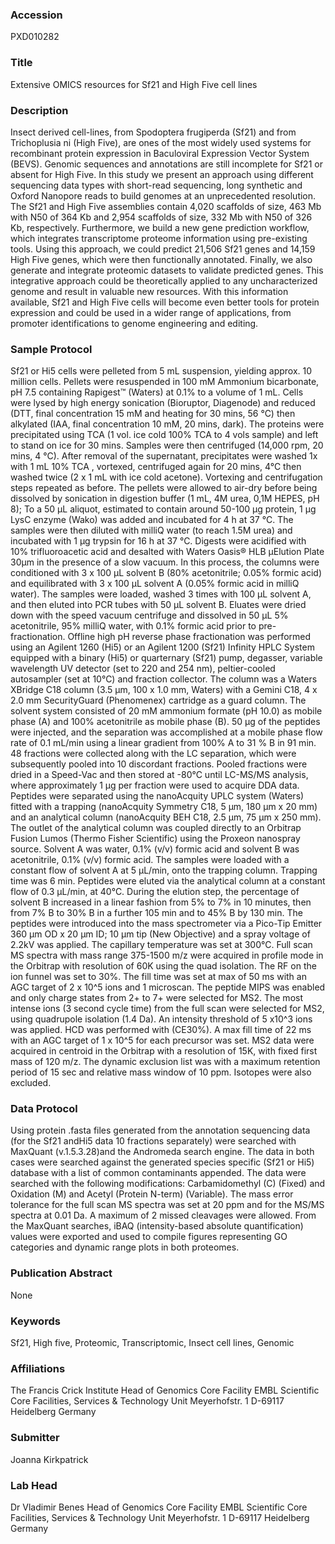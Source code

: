 ### Accession
PXD010282

### Title
Extensive OMICS resources for Sf21 and High Five cell lines

### Description
Insect derived cell-lines, from Spodoptera frugiperda (Sf21) and from Trichoplusia ni (High Five), are ones of the most widely used systems for recombinant protein expression in Baculoviral Expression Vector System (BEVS). Genomic sequences and annotations are still incomplete for Sf21 or absent for High Five. In this study we present an approach using different sequencing data types with short-read sequencing, long synthetic and Oxford Nanopore reads to build genomes at an unprecedented resolution. The Sf21 and High Five assemblies contain 4,020 scaffolds of size, 463 Mb with N50 of 364 Kb and 2,954 scaffolds of size, 332 Mb with N50 of 326 Kb, respectively. Furthermore, we build a new gene prediction workflow, which integrates transcriptome proteome information using pre-existing tools. Using this approach, we could predict 21,506 Sf21 genes and 14,159 High Five genes, which were then functionally annotated. Finally, we also generate and integrate proteomic datasets to validate predicted genes. This integrative approach could be theoretically applied to any uncharacterized genome and result in valuable new resources. With this information available, Sf21 and High Five cells will become even better tools for protein expression and could be used in a wider range of applications, from promoter identifications to genome engineering and editing.

### Sample Protocol
Sf21 or Hi5 cells were pelleted from 5 mL suspension, yielding approx. 10 million cells. Pellets were resuspended in 100 mM Ammonium bicarbonate, pH 7.5 containing Rapigest™ (Waters) at 0.1% to a volume of 1 mL. Cells were lysed by high energy sonication (Bioruptor, Diagenode) and reduced (DTT, final concentration 15 mM and heating for 30 mins, 56 °C) then alkylated (IAA, final concentration 10 mM, 20 mins, dark). The proteins were precipitated using TCA (1 vol. ice cold 100% TCA to 4 vols sample) and left to stand on ice for 30 mins. Samples were then centrifuged (14,000 rpm, 20 mins, 4 °C). After removal of the supernatant, precipitates were washed 1x with 1 mL 10% TCA , vortexed, centrifuged again for 20 mins, 4°C then washed twice (2 x 1 mL with ice cold acetone). Vortexing and centrifugation steps repeated as before. The pellets were allowed to air-dry before being dissolved by sonication in digestion buffer (1 mL, 4M urea, 0,1M HEPES, pH 8); To a 50 µL aliquot, estimated to contain around 50-100 µg protein, 1 µg LysC enzyme (Wako) was added and incubated for 4 h at 37 °C. The samples were then diluted with milliQ water (to reach 1.5M urea) and incubated with 1 µg trypsin for 16 h at 37 °C. Digests were acidified with 10% trifluoroacetic acid and desalted with Waters Oasis® HLB µElution Plate 30µm in the presence of a slow vacuum. In this process, the columns were conditioned with 3 x 100 µL solvent B (80% acetonitrile; 0.05% formic acid) and equilibrated with 3 x 100 µL solvent A (0.05% formic acid in milliQ water). The samples were loaded, washed 3 times with 100 µL solvent A, and then eluted into PCR tubes with 50 µL solvent B. Eluates were dried down with the speed vacuum centrifuge and dissolved in 50 µL 5% acetonitrile, 95% milliQ water, with 0.1% formic acid prior to pre-fractionation. Offline high pH reverse phase fractionation was performed using an Agilent 1260 (Hi5) or an Agilent 1200 (Sf21) Infinity HPLC System equipped with a binary (Hi5) or quarternary (Sf21) pump, degasser, variable wavelength UV detector (set to 220 and 254 nm), peltier-cooled autosampler (set at 10°C) and fraction collector. The column was a Waters XBridge C18 column (3.5 µm, 100 x 1.0 mm, Waters) with a Gemini C18, 4 x 2.0 mm SecurityGuard (Phenomenex) cartridge as a guard column. The solvent system consisted of 20 mM ammonium formate (pH 10.0) as mobile phase (A) and 100% acetonitrile as mobile phase (B). 50 µg of the peptides were injected, and the separation was accomplished at a mobile phase flow rate of 0.1 mL/min using a linear gradient from 100% A to 31 % B in 91 min.  48 fractions were collected along with the LC separation, which were subsequently pooled into 10 discordant fractions. Pooled fractions were dried in a Speed-Vac and then stored at -80°C until LC-MS/MS analysis, where approximately 1 µg per fraction were used to acquire DDA data. Peptides were separated using the nanoAcquity UPLC system (Waters) fitted with a trapping (nanoAcquity Symmetry C18, 5 µm, 180 µm x 20 mm) and an analytical column (nanoAcquity BEH C18, 2.5 µm, 75 µm x 250 mm). The outlet of the analytical column was coupled directly to an Orbitrap Fusion Lumos (Thermo Fisher Scientific) using the Proxeon nanospray source. Solvent A was water, 0.1% (v/v) formic acid and solvent B was acetonitrile, 0.1% (v/v) formic acid. The samples were loaded with a constant flow of solvent A at 5 µL/min, onto the trapping column. Trapping time was 6 min.  Peptides were eluted via the analytical column at a constant flow of 0.3 µL/min, at 40°C. During the elution step, the percentage of solvent B increased in a linear fashion from 5% to 7% in 10 minutes, then from 7% B to 30% B in a further 105 min and to 45% B by 130 min.  The peptides were introduced into the mass spectrometer via a Pico-Tip Emitter 360 µm OD x 20 µm ID; 10 µm tip (New Objective) and a spray voltage of 2.2kV was applied. The capillary temperature was set at 300°C. Full scan MS spectra with mass range 375-1500 m/z were acquired in profile mode in the Orbitrap with resolution of 60K using the quad isolation. The RF on the ion funnel was set to 30%. The fill time was set at max of 50 ms with an AGC target of 2 x 10^5 ions and 1 microscan.  The peptide MIPS was enabled and only charge states from 2+ to 7+ were selected for MS2. The most intense ions (3 second cycle time) from the full scan were selected for MS2, using quadrupole isolation (1.4 Da). An intensity threshold of 5 x10^3 ions was applied. HCD was performed with (CE30%). A max fill time of 22 ms with an AGC target of 1 x 10^5 for each precursor was set.  MS2 data were acquired in centroid in the Orbitrap with a resolution of 15K, with fixed first mass of 120 m/z. The dynamic exclusion list was with a maximum retention period of 15 sec and relative mass window of 10 ppm.  Isotopes were also excluded.

### Data Protocol
Using protein .fasta files generated from the annotation sequencing data (for the Sf21 andHi5 data 10 fractions separately) were searched with MaxQuant (v.1.5.3.28)and the Andromeda search engine. The data in both cases were searched against the generated species specific (Sf21 or Hi5) database with a list of common contaminants appended. The data were searched with the following modifications: Carbamidomethyl (C) (Fixed) and Oxidation (M) and Acetyl (Protein N-term) (Variable). The mass error tolerance for the full scan MS spectra was set at 20 ppm and for the MS/MS spectra at 0.01 Da. A maximum of 2 missed cleavages were allowed. From the MaxQuant searches, iBAQ (intensity-based absolute quantification) values were exported and used to compile figures representing GO categories and dynamic range plots in both proteomes.

### Publication Abstract
None

### Keywords
Sf21, High five, Proteomic, Transcriptomic, Insect cell lines, Genomic

### Affiliations
The Francis Crick Institute
Head of Genomics Core Facility EMBL Scientific Core Facilities, Services & Technology Unit  Meyerhofstr. 1 D-69117 Heidelberg Germany

### Submitter
Joanna Kirkpatrick

### Lab Head
Dr Vladimir Benes
Head of Genomics Core Facility EMBL Scientific Core Facilities, Services & Technology Unit  Meyerhofstr. 1 D-69117 Heidelberg Germany


